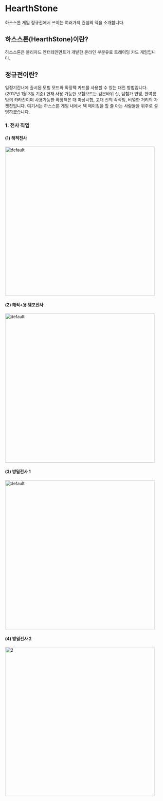 ﻿# HearthStone
하스스톤 게임 정규전에서 쓰이는 여러가지 컨셉의 덱을 소개합니다.

## 하스스톤(HearthStone)이란?
하스스톤은 블리자드 엔터테인먼트가 개발한 온라인 부분유료 트레이딩 카드 게임입니다.

## 정규전이란?
일정기간내에 출시된 모험 모드와 확장팩 카드를 사용할 수 있는 대전 방법입니다.
(2017년 1월 3일 기준) 현재 사용 가능한 모험모드는 검은바위 산, 탐험가 연맹, 한여름 밤의 카라잔이며 사용가능한 확장팩은 대 마상시합, 고대 신의 속삭임, 비열한 거리의 가젯잔입니다.
여기서는 하스스톤 게임 내에서 덱 메이킹을 할 줄 아는 사람들을 위주로 설명하겠습니다.

### 1. 전사 직업

#### (1) 해적전사
<img width="491" alt="default" src="https://cloud.githubusercontent.com/assets/24871774/21600203/f1508824-d1bb-11e6-9327-5874abe3b95a.png">

#### (2) 해적+용 템포전사
<img width="491" alt="default" src="https://cloud.githubusercontent.com/assets/24871774/21600282/c5502300-d1bc-11e6-8955-d858774eaf5b.png">

#### (3) 방밀전사 1
<img width="491" alt="default" src="https://cloud.githubusercontent.com/assets/24871774/21600283/d0d3ea54-d1bc-11e6-9a68-190818a100bd.png">

#### (4) 방밀전사 2
<img width="491" alt="2" src="https://cloud.githubusercontent.com/assets/24871774/21600285/d9f9bf00-d1bc-11e6-9660-fd4beb900818.png">
